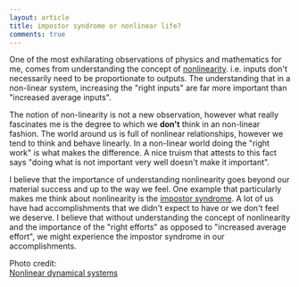 ```yaml
---
layout: article
title: impostor syndrome or nonlinear life?
comments: true
---
```



One of the most exhilarating observations of physics and mathematics for me, comes from understanding the concept of [nonlinearity](http://en.wikipedia.org/wiki/Nonlinear_system). i.e. inputs don't necessarily need to be proportionate to outputs. The understanding that in a non-linear system, increasing the "right inputs" are far more important than "increased average inputs".

The notion of non-linearity is not a new observation, however what really fascinates me is the degree to which we **don't** think in an non-linear fashion. The world around us is full of nonlinear relationships, however we tend to think and behave linearly. In a non-linear world doing the "right work" is what makes the difference. A nice truism that attests to this fact says "doing what is not important very well doesn't make it important".

I believe that the importance of understanding nonlinearity goes beyond our material success and up to the way we feel. One example that particularly makes me think about nonlinearity is the [impostor syndrome](http://en.wikipedia.org/wiki/Impostor_syndrome). A lot of us have had accomplishments that we didn't expect to have or we don't feel we deserve. I believe that without understanding the concept of nonlinearity and the importance of the "right efforts"  as opposed to "increased average effort", we might experience the impostor syndrome in our accomplishments.

Photo credit:\
[Nonlinear dynamical systems](https://www.flickr.com/photos/pagedooley/11360017496/in/photolist-iiR4qC-2DEdp3-81iLbe-8YFKs2-dvRN7W-dtWDU4-9g2EwV-8Wg6hi-5teNen-5VeyVV-4VAE7s-6fXYCj-6fTMQF-6fTLXc-6fXXkq-6fTMGP-6fXY8L-6fTMn2-6fTLvk-fvrtFR-9nJshe-77BRDq-6rDVtb-iiQSZX-5oHaoi-7xHjnC-7avEYz-7YfwcN-3WYuCV-iiQQH2-9qRP3T-9bbskJ-9iKSDF-dQgvVr-9Hs4He-m1bfr-4WfGjX-8rj6LE-dXK3Uk-dWfxZL-5mmcTv-m3KJ8K-m3KJKX-axV63X-c3zD9s-5668G1-dNk7Th-6DfzWQ-b67MWp-bVawB8)